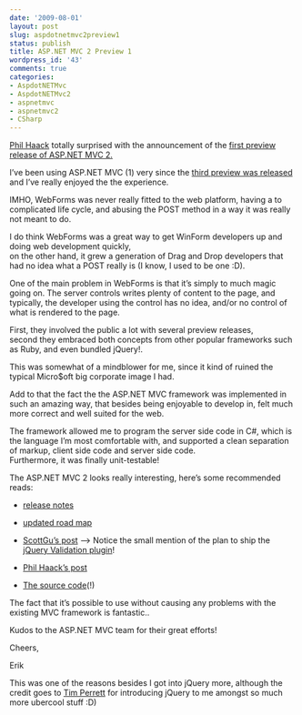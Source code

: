 ```yaml
---
date: '2009-08-01'
layout: post
slug: aspdotnetmvc2preview1
status: publish
title: ASP.NET MVC 2 Preview 1
wordpress_id: '43'
comments: true
categories:
- AspdotNETMvc
- AspdotNETMvc2
- aspnetmvc
- aspnetmvc2
- CSharp
---
```


[Phil Haack](http://haacked.com/) totally surprised with the announcement of the [first preview release of ASP.NET MVC 2.](http://haacked.com/archive/2009/07/30/asp.net-mvc-released.aspx)


I’ve been using ASP.NET MVC (1) very since the [third preview was released](http://weblogs.asp.net/scottgu/archive/2008/05/27/asp-net-mvc-preview-3-release.aspx) and I’ve really enjoyed the the experience.

IMHO, WebForms was never really fitted to the web platform, having a to complicated life cycle, and abusing the POST method in a way it was really not meant to do.

I do think WebForms was a great way to get WinForm developers up and doing web development quickly,      
on the other hand, it grew a generation of Drag and Drop developers that had no idea what a POST really is (I know, I used to be one :D).

One of the main problem in WebForms is that it’s simply to much magic going on. The server controls writes plenty of content to the page, and typically, the developer using the control has no idea, and/or no control of what is rendered to the page.

 
First, they involved the public a lot with several preview releases,       
second they embraced both concepts from other popular frameworks such as Ruby, and even bundled jQuery!.

This was somewhat of a mindblower for me, since it kind of ruined the typical Micro$oft big corporate image I had.

Add to that the fact the the ASP.NET MVC framework was implemented in such an amazing way, that besides being enjoyable to develop in, felt much more correct and well suited for the web.

The framework allowed me to program the server side code in C#, which is the language I’m most comfortable with, and supported a clean separation of markup, client side code and server side code.      
Furthermore, it was finally unit-testable!

The ASP.NET MVC 2 looks really interesting, here’s some recommended reads:

  * [release notes](http://go.microsoft.com/fwlink/?LinkID=154411)
   
  * [updated road map](http://aspnet.codeplex.com/Wiki/View.aspx?title=Road%20Map&referringTitle=Home)
   
  * [ScottGu’s post](http://weblogs.asp.net/scottgu/archive/2009/07/31/asp-net-mvc-v2-preview-1-released.aspx) –> Notice the small mention of the plan to ship the [jQuery Validation plugin](http://docs.jquery.com/Plugins/Validation)! 
   
  * [Phil Haack’s post](http://haacked.com/archive/2009/07/30/asp.net-mvc-released.aspx)
   
  * [The source code](http://aspnet.codeplex.com/Release/ProjectReleases.aspx?ReleaseId=30886)(!) 
 

The fact that it’s possible to use without causing any problems with the existing MVC framework is fantastic..

Kudos to the ASP.NET MVC team for their great efforts! 

Cheers,

Erik

This was one of the reasons besides I got into jQuery more, although the credit goes to [Tim Perrett](http://blog.getintheloop.eu/) for introducing jQuery to me amongst so much more ubercool stuff :D)

